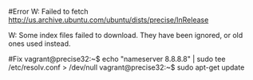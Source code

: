 #Error
W: Failed to fetch http://us.archive.ubuntu.com/ubuntu/dists/precise/InRelease  

W: Some index files failed to download. They have been ignored, or old ones used instead.

#Fix
vagrant@precise32:~$ echo "nameserver 8.8.8.8" | sudo tee /etc/resolv.conf > /dev/null
vagrant@precise32:~$ sudo apt-get update
